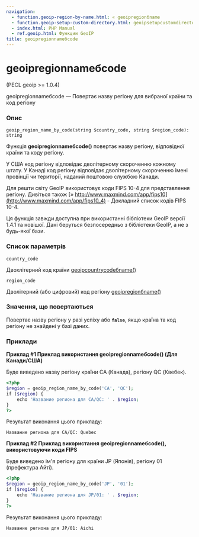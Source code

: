 ```yaml
---
navigation:
  - function.geoip-region-by-name.html: « geoipregionбname
  - function.geoip-setup-custom-directory.html: geoipsetupcustomdirectory »
  - index.html: PHP Manual
  - ref.geoip.html: Функции GeoIP
title: geoipregionnameбcode
---
```

# geoipregionnameбcode

(PECL geoip >= 1.0.4)

geoipregionnameбcode — Повертає назву регіону для вибраної країни та код регіону

### Опис

```methodsynopsis
geoip_region_name_by_code(string $country_code, string $region_code): string
```

Функція **geoipregionnameбcode()** повертає назву регіону, відповідної країни та коду регіону.

У США код регіону відповідає дволітерному скороченню кожному штату. У Канаді код регіону відповідає дволітерному скороченню імені провінції чи території, наданий поштовою службою Канади.

Для решти світу GeoIP використовує коди FIPS 10-4 для представлення регіону. Дивіться також [» http://www.maxmind.com/app/fips10](http://www.maxmind.com/app/fips10_4) - Докладний список кодів FIPS 10-4.

Ця функція завжди доступна при використанні бібліотеки GeoIP версії 1.4.1 та новішої. Дані беруться безпосередньо з бібліотеки GeoIP, а не з будь-якої бази.

### Список параметрів

`country_code`

Двохлітерний код країни [geoipcountrycodeбname()](function.geoip-country-code-by-name.html)

`region_code`

Дволітерний (або цифровий) код регіону [geoipregionбname()](function.geoip-region-by-name.html)

### Значення, що повертаються

Повертає назву регіону у разі успіху або **`false`**, якщо країна та код регіону не знайдені у базі даних.

### Приклади

**Приклад #1 Приклад використання **geoipregionnameбcode()** (Для Канади/США)**

Буде виведено назву регіону країни CA (Канада), регіону QC (Квебек).

```php
<?php
$region = geoip_region_name_by_code('CA', 'QC');
if ($region) {
    echo 'Название региона для CA/QC: ' . $region;
}
?>
```

Результат виконання цього прикладу:

```
Название региона для CA/QC: Quebec
```

**Приклад #2 Приклад використання **geoipregionnameбcode()**, використовуючи коди FIPS**

Буде виведено ім'я регіону для країни JP (Японія), регіону 01 (префектура Айті).

```php
<?php
$region = geoip_region_name_by_code('JP', '01');
if ($region) {
    echo 'Название региона для JP/01: ' . $region;
}
?>
```

Результат виконання цього прикладу:

```
Название региона для JP/01: Aichi
```
